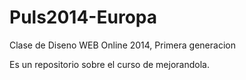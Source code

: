 Puls2014-Europa
===============

Clase de Diseno WEB Online 2014, Primera generacion

Es un repositorio sobre el curso de mejorandola.
